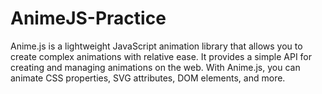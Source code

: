 # AnimeJS-Practice
Anime.js is a lightweight JavaScript animation library that allows you to create complex animations with relative ease. It provides a simple API for creating and managing animations on the web. With Anime.js, you can animate CSS properties, SVG attributes, DOM elements, and more.
